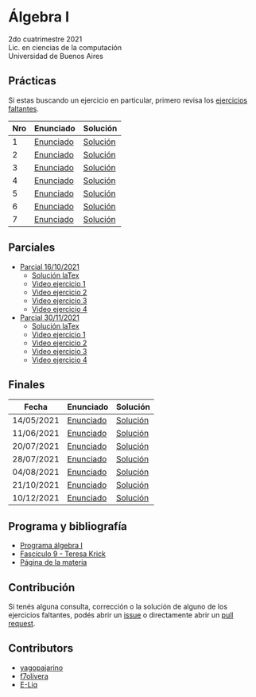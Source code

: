 # Álgebra I

2do cuatrimestre 2021 \
Lic. en ciencias de la computación \
Universidad de Buenos Aires

## Prácticas

Si estas buscando un ejercicio en particular, primero revisa los [ejercicios faltantes](https://github.com/yagopajarino/uba-algebraI/issues).

| Nro | Enunciado                                                                                          | Solución                                                                                                      |
|-----|----------------------------------------------------------------------------------------------------|---------------------------------------------------------------------------------------------------------------|
| 1   | [Enunciado](https://github.com/yagopajarino/uba-algebraI/blob/main/practicas/enunciados/Guia1.pdf) | [Solución](https://github.com/yagopajarino/uba-algebraI/blob/main/practicas/soluciones/Pr%C3%A1ctica%201.pdf) |
| 2   | [Enunciado](https://github.com/yagopajarino/uba-algebraI/blob/main/practicas/enunciados/Guia2.pdf) | [Solución](https://github.com/yagopajarino/uba-algebraI/blob/main/practicas/soluciones/Pr%C3%A1ctica%202.pdf) |
| 3   | [Enunciado](https://github.com/yagopajarino/uba-algebraI/blob/main/practicas/enunciados/Guia3.pdf) | [Solución](https://github.com/yagopajarino/uba-algebraI/blob/main/practicas/soluciones/Pr%C3%A1ctica%203.pdf) |
| 4   | [Enunciado](https://github.com/yagopajarino/uba-algebraI/blob/main/practicas/enunciados/Guia4.pdf) | [Solución](https://github.com/yagopajarino/uba-algebraI/blob/main/practicas/soluciones/Pr%C3%A1ctica%204.pdf) |
| 5   | [Enunciado](https://github.com/yagopajarino/uba-algebraI/blob/main/practicas/enunciados/Guia5.pdf) | [Solución](https://github.com/yagopajarino/uba-algebraI/blob/main/practicas/soluciones/Pr%C3%A1ctica%205.pdf) |
| 6   | [Enunciado](https://github.com/yagopajarino/uba-algebraI/blob/main/practicas/enunciados/Guia6.pdf) | [Solución](https://github.com/yagopajarino/uba-algebraI/blob/main/practicas/soluciones/Pr%C3%A1ctica%206.pdf) |
| 7   | [Enunciado](https://github.com/yagopajarino/uba-algebraI/blob/main/practicas/enunciados/Guia7.pdf) | [Solución](https://github.com/yagopajarino/uba-algebraI/blob/main/practicas/soluciones/Pr%C3%A1ctica%207.pdf) |


## Parciales

* [Parcial 16/10/2021](https://github.com/yagopajarino/uba-algebraI/blob/main/parciales/enunciados/Parc1-2C2021.pdf)
  * [Solución laTex](https://github.com/yagopajarino/uba-algebraI/blob/main/parciales/soluciones/primerParcial.pdf) 
  * [Video ejercicio 1](https://youtu.be/lDnUY4kQjfM)
  * [Video ejercicio 2](https://youtu.be/UW067OdYJ9s)
  * [Video ejercicio 3](https://youtu.be/CWYxOHTu9Ls)
  * [Video ejercicio 4](https://youtu.be/Iz9AmBiD9MI)
* [Parcial 30/11/2021](https://github.com/yagopajarino/uba-algebraI/blob/main/parciales/enunciados/Parc2-2C2021.pdf)
  * [Solución laTex](https://github.com/yagopajarino/uba-algebraI/blob/main/parciales/soluciones/segundoParcial.pdf)
  * [Video ejercicio 1](https://youtu.be/EE_pujbQHRk)
  * [Video ejercicio 2](https://youtu.be/Q8q_jvpKsQw)
  * [Video ejercicio 3](https://youtu.be/3T9_E0ssgUM)
  * [Video ejercicio 4](https://youtu.be/Z1DQkTT_HvM)

## Finales

| Fecha      | Enunciado                                                                                                            | Solución                                                                                                     |
|------------|----------------------------------------------------------------------------------------------------------------------|--------------------------------------------------------------------------------------------------------------|
| 14/05/2021 | [Enunciado](https://github.com/yagopajarino/uba-algebraI/blob/main/finales/enunciados/20210514%20-%20enunciado.pdf)  | [Solución](https://github.com/yagopajarino/uba-algebraI/blob/main/finales/resoluciones/Final%2020210514.pdf) |
| 11/06/2021 | [Enunciado](https://github.com/yagopajarino/uba-algebraI/blob/main/finales/enunciados/20210611%20-%20enunciado.pdf)  | [Solución](https://github.com/yagopajarino/uba-algebraI/blob/main/finales/resoluciones/Final%2020210611.pdf) |
| 20/07/2021 | [Enunciado](https://github.com/yagopajarino/uba-algebraI/blob/main/finales/enunciados/20210720%20-%20enunciado.pdf)  | [Solución](https://github.com/yagopajarino/uba-algebraI/blob/main/finales/resoluciones/Final%2020210720.pdf) |
| 28/07/2021 | [Enunciado](https://github.com/yagopajarino/uba-algebraI/blob/main/finales/enunciados/20210728%20-%20enunciado.jpeg) | [Solución](https://github.com/yagopajarino/uba-algebraI/blob/main/finales/resoluciones/Final%2020210728.pdf) |
| 04/08/2021 | [Enunciado](https://github.com/yagopajarino/uba-algebraI/blob/main/finales/enunciados/20210821%20-%20enunciado.jpeg) | [Solución](https://github.com/yagopajarino/uba-algebraI/blob/main/finales/resoluciones/Final%2020210804.pdf) |
| 21/10/2021 | [Enunciado](https://github.com/yagopajarino/uba-algebraI/blob/main/finales/enunciados/20211021%20-%20enunciado.pdf)  | [Solución](https://github.com/yagopajarino/uba-algebraI/blob/main/finales/resoluciones/Final%2020211021.pdf) |
| 10/12/2021 | [Enunciado](https://github.com/yagopajarino/uba-algebraI/blob/main/finales/enunciados/20211210%20-%20enunciado.pdf)  | [Solución](https://github.com/yagopajarino/uba-algebraI/blob/main/finales/resoluciones/Final%2020211210.pdf) |

## Programa y bibliografía

* [Programa álgebra I](https://cms.dm.uba.ar/academico/programas/algebraI)
* [Fascículo 9 - Teresa Krick](https://cms.dm.uba.ar/academico/materias/2docuat2021/Algebra%20I/depto/public/grado/fascgrado9.pdf)
* [Página de la materia](https://cms.dm.uba.ar/academico/materias/2docuat2021/Algebra%20I/)

## Contribución

Si tenés alguna consulta, corrección o la solución de alguno de los ejercicios faltantes, podés abrir un [issue](https://github.com/yagopajarino/uba-algebraI/issues) o directamente abrir un [pull request](https://github.com/yagopajarino/uba-algebraI/pulls).

## Contributors

- [yagopajarino](https://github.com/yagopajarino/)
- [f7olivera](https://github.com/f7olivera)
- [E-Liq](https://github.com/E-Liq)

